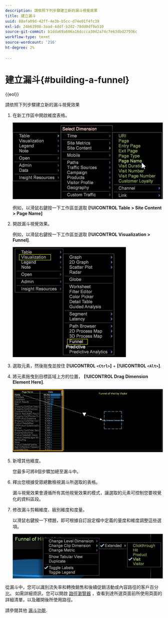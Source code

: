 ```yaml
---
description: 請依照下列步驟建立新的漏斗視覺效果
title: 建立漏斗
uuid: 88afa09d-42ff-4e3b-b5cc-d74e01f4fc39
exl-id: 24b63998-3aad-4ddf-b2d2-78dd0df9a510
source-git-commit: b1dda69a606a16dccca30d2a74c7e63dbd27936c
workflow-type: tm+mt
source-wordcount: '216'
ht-degree: 2%

---
```


# 建立漏斗{#building-a-funnel}

{{eol}}

請依照下列步驟建立新的漏斗視覺效果

<!-- <a id="section_A8F5530114814B689C298E369AD0643E"></a> -->

1. 在新工作區中開啟維度表格。

   ![](assets/dimension_table_pagename.png)

   例如，以滑鼠右鍵按一下工作區並選取 **[!UICONTROL Table > Site Content > Page Name]**

1. 開啟漏斗視覺效果。

   例如，以滑鼠右鍵按一下工作區並選取 **[!UICONTROL Visualization > Funnel]**.

   ![](assets/step2-funnel.png)

1. 選取元素，然後拖曳並按住 **[!UICONTROL `<Ctrl>`]** + **[!UICONTROL `<Alt>`]**.

1. 將元素拖曳到目標區域上方的位置， **[!UICONTROL Drag Dimension Element Here]**.

   ![](assets/step4-funnel.png)

1. 新增其他維度。

   您最多可將8個步驟加總至漏斗中。
1. 釋出您根據受眾總數檢視漏斗所選取的表格。

   漏斗視覺效果會遵循所有其他視覺效果的模式，讓選取的元素可控制您要視覺化的資料區段。
1. 修改漏斗剪輯維度、級別維度和度量。

   以滑鼠右鍵按一下標題，即可根據自訂設定檔中定義的量度和維度調整這些選項。

   ![](assets/last-image-funnel.png)

從漏斗中，您可以識別流失率和轉換銷售和後續促銷活動或內容路徑的客戶百分比。 如需詳細資訊，您可以開啟 [路徑瀏覽器](../../../../home/c-get-started/c-analysis-vis/c-funnel-visualization/c-path-browser-funnel.md#concept-b0cedf7a28ae422696ded1258c9a4119) ，查看到達所選頁面前所使用頁面的詳細清單，以及離開後所使用路徑。

請參閱其他 [漏斗功能](../../../../home/c-get-started/c-analysis-vis/c-funnel-visualization/c-funnel-visualization-features.md#concept-e65c81fe17794acd8d00d796b1780dc3).
